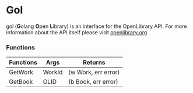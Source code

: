 # Gol
gol (**G**olang **O**pen **L**ibrary) is an interface for the OpenLibrary API. For more information about the API itself please visit [openlibrary.org](openlibrary.org/developers/api)

### Functions
| Functions | Args | Returns  |
|---|---|--|
| GetWork   | WorkId | (w Work, err error)  |
| GetBook   | OLID | (b Book, err error)  |
